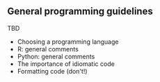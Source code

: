 ## General programming guidelines

TBD

* Choosing a programming language
* R: general comments
* Python: general comments
* The importance of idiomatic code
* Formatting code (don't!)

